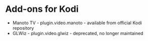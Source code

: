 # Add-ons for Kodi #

* Manoto TV - plugin.video.manoto - available from official Kodi repository
* GLWiz - plugin.video.glwiz - deprecated, no longer maintained
